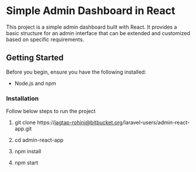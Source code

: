 # Simple Admin Dashboard in React

This project is a simple admin dashboard built with React. It provides a basic structure for an admin interface that can be extended and customized based on specific requirements.

## Getting Started

Before you begin, ensure you have the following installed:

- Node.js and npm

### Installation

Follow below steps to run the project

1) git clone https://jagtap-rohini@bitbucket.org/laravel-users/admin-react-app.git

2) cd admin-react-app

3) npm install

4) npm start